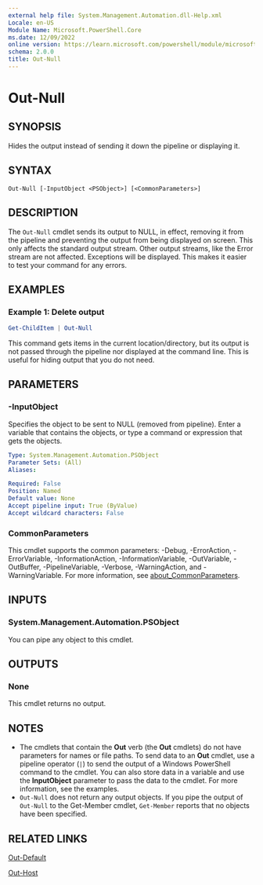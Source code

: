```yaml
---
external help file: System.Management.Automation.dll-Help.xml
Locale: en-US
Module Name: Microsoft.PowerShell.Core
ms.date: 12/09/2022
online version: https://learn.microsoft.com/powershell/module/microsoft.powershell.core/out-null?view=powershell-5.1&WT.mc_id=ps-gethelp
schema: 2.0.0
title: Out-Null
---
```

# Out-Null

## SYNOPSIS
Hides the output instead of sending it down the pipeline or displaying it.

## SYNTAX

```
Out-Null [-InputObject <PSObject>] [<CommonParameters>]
```

## DESCRIPTION

The `Out-Null` cmdlet sends its output to NULL, in effect, removing it from the pipeline and
preventing the output from being displayed on screen. This only affects the standard output stream.
Other output streams, like the Error stream are not affected. Exceptions will be displayed. This
makes it easier to test your command for any errors.

## EXAMPLES

### Example 1: Delete output

```powershell
Get-ChildItem | Out-Null
```

This command gets items in the current location/directory, but its output is not passed through the
pipeline nor displayed at the command line. This is useful for hiding output that you do not need.

## PARAMETERS

### -InputObject

Specifies the object to be sent to NULL (removed from pipeline). Enter a variable that contains the
objects, or type a command or expression that gets the objects.

```yaml
Type: System.Management.Automation.PSObject
Parameter Sets: (All)
Aliases:

Required: False
Position: Named
Default value: None
Accept pipeline input: True (ByValue)
Accept wildcard characters: False
```

### CommonParameters

This cmdlet supports the common parameters: -Debug, -ErrorAction, -ErrorVariable,
-InformationAction, -InformationVariable, -OutVariable, -OutBuffer, -PipelineVariable, -Verbose,
-WarningAction, and -WarningVariable. For more information, see [about_CommonParameters](https://go.microsoft.com/fwlink/?LinkID=113216).

## INPUTS

### System.Management.Automation.PSObject

You can pipe any object to this cmdlet.

## OUTPUTS

### None

This cmdlet returns no output.

## NOTES

- The cmdlets that contain the **Out** verb (the **Out** cmdlets) do not have parameters for names
  or file paths. To send data to an **Out** cmdlet, use a pipeline operator (`|`) to send the output
  of a Windows PowerShell command to the cmdlet. You can also store data in a variable and use the
  **InputObject** parameter to pass the data to the cmdlet. For more information, see the examples.
- `Out-Null` does not return any output objects. If you pipe the output of `Out-Null` to the
  Get-Member cmdlet, `Get-Member` reports that no objects have been specified.

## RELATED LINKS

[Out-Default](Out-Default.md)

[Out-Host](Out-Host.md)
